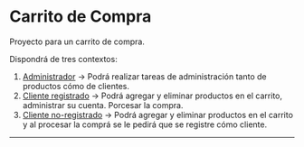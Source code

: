 # Carrito de Compra

 Proyecto para un carrito de compra.

 Dispondrá de tres contextos:
 1. [Administrador](doc/administrador.md)
-> Podrá realizar tareas de administración tanto de productos cómo de clientes.
 2. [Cliente registrado](doc/cliente-registrado.md)
 -> Podrá agregar y eliminar productos en el carrito, administrar su cuenta. Porcesar la compra.
 3. [Cliente no-registrado](doc/cliente-no-registrado.md)
 -> Podrá agregar y eliminar productos en el carrito y al procesar la comprá se le pedirá que se registre cómo cliente.

---
